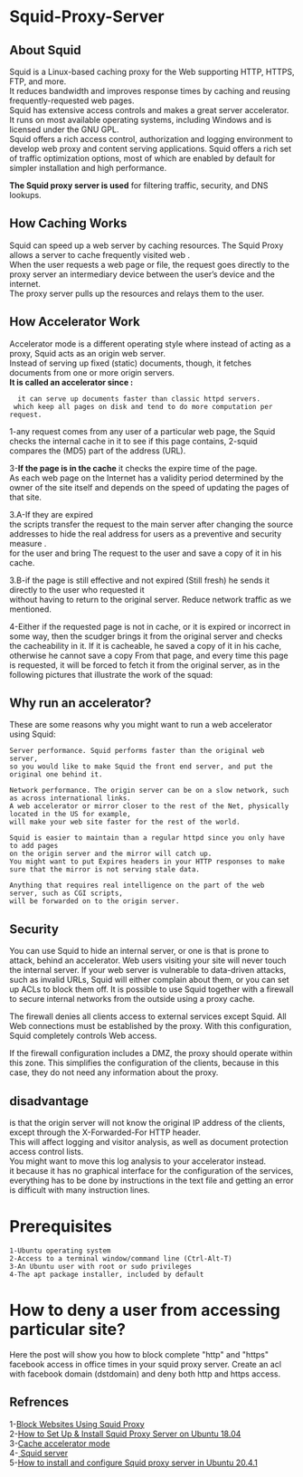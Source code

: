 # Squid-Proxy-Server


## About Squid

Squid is a Linux-based  caching proxy for the Web supporting HTTP, HTTPS, FTP, and more. <br>
It reduces bandwidth and improves response times by caching and reusing frequently-requested web pages. <br>
Squid has extensive access controls and makes a great server accelerator. It runs on most available operating systems, including Windows and is licensed under the GNU GPL.<br> 
Squid offers a rich access control, authorization and logging environment to develop web proxy and content serving applications. Squid offers a rich set of traffic optimization options, most of which are enabled by default for simpler installation and high performance. 

**The Squid proxy server is used** for filtering traffic, security, and DNS lookups.



## How Caching Works
 Squid can speed up a web server by caching resources. The Squid Proxy allows a server to cache frequently visited web .<br>
 When the user requests a web page or file, the request goes directly to the proxy server an intermediary device  between the user’s device and the internet.<br> The proxy server pulls up the resources and relays them to the user.

## How Accelerator Work 


 Accelerator mode is a different operating style where instead of acting as a proxy, Squid acts as an origin web server. <br>
 Instead of serving up fixed (static) documents, though, it fetches documents from one or more origin servers. <br>
**It is called an accelerator since :** 

      it can serve up documents faster than classic httpd servers.
     which keep all pages on disk and tend to do more computation per request. 



1-any request comes from any user of a particular web page, the Squid checks the internal cache in it to see if this page contains,
2-squid compares the (MD5) part of the address (URL). <br> 

3-**If the page is in the cache** it checks the expire time of the page. <br> 
As each web page on the Internet has a validity period determined by the owner of the site itself and 
depends on the speed of updating the pages of that site.

   3.A-If they are expired <br>
the scripts transfer the request to the main server after changing the source addresses to hide the real address 
for users as a preventive and security measure .<br> for the user and bring The request to the user and save a copy of it in his cache. 

3.B-if the page is still effective and not expired (Still fresh) he sends it directly to the user
who requested it <br> without having to return to the original server. Reduce network traffic as we mentioned. <br>


4-Either if the requested page is not in cache, or it is expired or incorrect in some way, then the scudger brings it from the original server and checks the cacheability in it. If it is cacheable, he saved a copy of it in his cache, otherwise he cannot save a copy From that page, and every time this page is requested, it will be forced to fetch it from the original server, as in the following pictures that illustrate the work of the squad: 








## Why run an accelerator?

These are some reasons why you might want to run a web accelerator using Squid:

    Server performance. Squid performs faster than the original web server, 
    so you would like to make Squid the front end server, and put the original one behind it.
    
    Network performance. The origin server can be on a slow network, such as across international links.
    A web accelerator or mirror closer to the rest of the Net, physically located in the US for example,
    will make your web site faster for the rest of the world.

    Squid is easier to maintain than a regular httpd since you only have to add pages 
    on the origin server and the mirror will catch up. 
    You might want to put Expires headers in your HTTP responses to make sure that the mirror is not serving stale data.

    Anything that requires real intelligence on the part of the web server, such as CGI scripts, 
    will be forwarded on to the origin server.
   
   
## Security

You can use Squid to hide an internal server, or one is that is prone to attack, behind an accelerator. 
Web users visiting your site will never touch the internal server. If your web server is vulnerable to data-driven attacks, such as invalid URLs, Squid will either complain about them, or you can set up ACLs to block them off.
It is possible to use Squid together with a firewall to secure internal networks from the outside using a proxy cache. <br>

The firewall denies all clients access to external services except Squid. All Web connections must be established by the proxy. 
With this configuration, Squid completely controls Web access.<br>

If the firewall configuration includes a DMZ, the proxy should operate within this zone.
This simplifies the configuration of the clients, because in this case, they do not need any information about the proxy.

    
    
##  disadvantage 
is that the origin server will not know the original IP address of the clients, except through the X-Forwarded-For HTTP header.<br>
This will affect logging and visitor analysis, as well as document protection access control lists.<br>
You might want to move this log analysis to your accelerator instead.<br>
it because it has no graphical interface for the configuration of the services, everything has to be done by instructions in the text file and getting an error is difficult with many instruction lines. 




# Prerequisites

    1-Ubuntu operating system
    2-Access to a terminal window/command line (Ctrl-Alt-T)
    3-An Ubuntu user with root or sudo privileges
    4-The apt package installer, included by default













# How to deny a user from accessing particular site?





Here the post will show you how to block complete "http" and "https" facebook access in office times in your squid proxy server. Create an acl with facebook domain (dstdomain) and deny both http and https access.



## Refrences 



1-[Block Websites Using Squid Proxy](https://www.toolbox.com/tech/operating-systems/question/block-websites-using-squid-proxy-020812/) <br>
2-[How to Set Up & Install Squid Proxy Server on Ubuntu 18.04](https://phoenixnap.com/kb/setup-install-squid-proxy-server-ubuntu)<br>
3-[Cache accelerator mode](https://projects.horms.net/projects/redundant_linux_paper/related/squid/detail/accel.html)<br>
4-[ Squid server ](https://www.slideshare.net/rohitphulsunge/squid-server)<br>
5-[How to install and configure Squid proxy server in Ubuntu 20.4.1](https://www.youtube.com/watch?v=QQ8GyUi2GNg&list=LL&index=3&t=378s)

